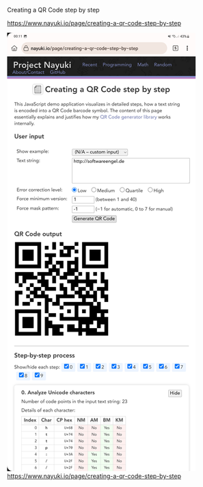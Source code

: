 Creating a QR Code step by step

https://www.nayuki.io/page/creating-a-qr-code-step-by-step

![](../_asset/Screenshot_20241119_001153_Kiwi%20Browser.jpg)
https://www.nayuki.io/page/creating-a-qr-code-step-by-step
